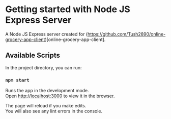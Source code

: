 # Getting started with Node JS Express Server

A Node JS Express server created for (https://github.com/Tush2890/online-grocery-app-client)[online-grocery-app-client].

## Available Scripts

In the project directory, you can run:

### `npm start`

Runs the app in the development mode.\
Open [http://localhost:3000](http://localhost:3000) to view it in the browser.

The page will reload if you make edits.\
You will also see any lint errors in the console.
